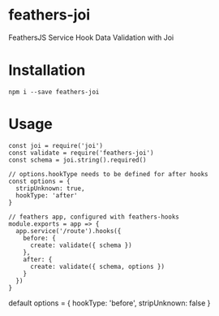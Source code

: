 # feathers-joi
FeathersJS Service Hook Data Validation with Joi

# Installation
`npm i --save feathers-joi`

# Usage

```
const joi = require('joi')
const validate = require('feathers-joi')
const schema = joi.string().required()

// options.hookType needs to be defined for after hooks
const options = {
  stripUnknown: true,
  hookType: 'after'
}

// feathers app, configured with feathers-hooks
module.exports = app => {
  app.service('/route').hooks({
    before: {
      create: validate({ schema })
    },
    after: {
      create: validate({ schema, options })
    }
  })
}
```

default options = {
  hookType: 'before',
  stripUnknown: false
}